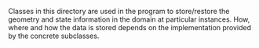 Classes in this directory are used in the program to store/restore
the geometry and state information in the domain at particular
instances. How, where and how the data is stored depends on the
implementation provided by the concrete subclasses.

